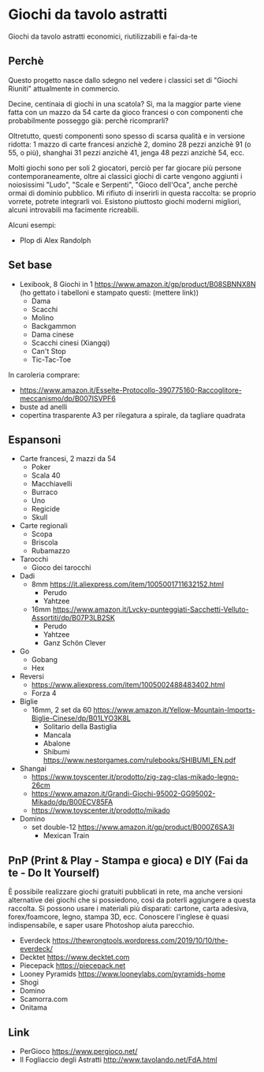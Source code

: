 # Giochi da tavolo astratti
Giochi da tavolo astratti economici, riutilizzabili e fai-da-te

## Perchè
Questo progetto nasce dallo sdegno nel vedere i classici set di "Giochi Riuniti" attualmente in commercio.

Decine, centinaia di giochi in una scatola? Sì, ma la maggior parte viene fatta con un mazzo da 54 carte da gioco francesi o con componenti che probabilmente posseggo già: perchè ricomprarli?

Oltretutto, questi componenti sono spesso di scarsa qualità e in versione ridotta: 1 mazzo di carte francesi anzichè 2, domino 28 pezzi anzichè 91 (o 55, o più), shanghai 31 pezzi anzichè 41, jenga 48 pezzi anzichè 54, ecc.

Molti giochi sono per soli 2 giocatori, perciò per far giocare più persone contemporaneamente, oltre ai classici giochi di carte vengono aggiunti i noiosissimi "Ludo", "Scale e Serpenti", "Gioco dell'Oca", anche perchè ormai di dominio pubblico. Mi rifiuto di inserirli in questa raccolta: se proprio vorrete, potrete integrarli voi. Esistono piuttosto giochi moderni migliori, alcuni introvabili ma facimente ricreabili. 

Alcuni esempi: 
  - Plop di Alex Randolph

## Set base
- Lexibook, 8 Giochi in 1 https://www.amazon.it/gp/product/B08SBNNX8N (ho gettato i tabelloni e stampato questi: (mettere link))
  - Dama
  - Scacchi
  - Molino
  - Backgammon
  - Dama cinese
  - Scacchi cinesi (Xiangqi)
  - Can't Stop
  - Tic-Tac-Toe

In caroleria comprare:

- https://www.amazon.it/Esselte-Protocollo-390775160-Raccoglitore-meccanismo/dp/B007ISVPF6
- buste ad anelli
- copertina trasparente A3 per rilegatura a spirale, da tagliare quadrata

## Espansoni
- Carte francesi, 2 mazzi da 54
  - Poker
  - Scala 40
  - Macchiavelli
  - Burraco
  - Uno
  - Regicide
  - Skull
- Carte regionali
  - Scopa
  - Briscola
  - Rubamazzo
- Tarocchi
  - Gioco dei tarocchi
- Dadi
  - 8mm https://it.aliexpress.com/item/1005001711632152.html
    - Perudo
    - Yahtzee
  - 16mm https://www.amazon.it/Lvcky-punteggiati-Sacchetti-Velluto-Assortiti/dp/B07P3LB2SK
    - Perudo
    - Yahtzee
    - Ganz Schön Clever
- Go
  - Gobang
  - Hex
- Reversi
  - https://www.aliexpress.com/item/1005002488483402.html
  - Forza 4
- Biglie
  - 16mm, 2 set da 60 https://www.amazon.it/Yellow-Mountain-Imports-Biglie-Cinese/dp/B01LYO3K8L
    - Solitario della Bastiglia
    - Mancala
    - Abalone
    - Shibumi https://www.nestorgames.com/rulebooks/SHIBUMI_EN.pdf
- Shangai
  - https://www.toyscenter.it/prodotto/zig-zag-clas-mikado-legno-26cm
  - https://www.amazon.it/Grandi-Giochi-95002-GG95002-Mikado/dp/B00ECV85FA
  - https://www.toyscenter.it/prodotto/mikado
- Domino
  - set double-12 https://www.amazon.it/gp/product/B000Z6SA3I
    - Mexican Train

## PnP (Print & Play - Stampa e gioca) e DIY (Fai da te - Do It Yourself)
È possibile realizzare giochi gratuiti pubblicati in rete, ma anche versioni alternative dei giochi che si possiedono, così da poterli aggiungere a questa raccolta.
Si possono usare i materiali più disparati: cartone, carta adesiva, forex/foamcore, legno, stampa 3D, ecc.
Conoscere l'inglese è quasi indispensabile, e saper usare Photoshop aiuta parecchio.

- Everdeck https://thewrongtools.wordpress.com/2019/10/10/the-everdeck/
- Decktet https://www.decktet.com
- Piecepack https://piecepack.net
- Looney Pyramids https://www.looneylabs.com/pyramids-home
- Shogi
- Domino
- Scamorra.com
- Onitama

## Link
- PerGioco https://www.pergioco.net/
- Il Fogliaccio degli Astratti http://www.tavolando.net/FdA.html

